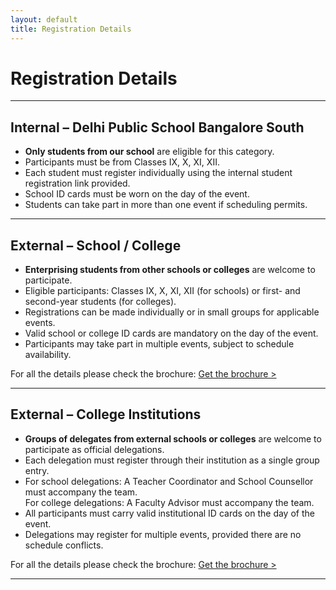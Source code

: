 ```yaml
---
layout: default
title: Registration Details
---
```


# Registration Details

---

## Internal – Delhi Public School Bangalore South
- **Only students from our school** are eligible for this category.
- Participants must be from Classes IX, X, XI, XII.
- Each student must register individually using the internal student registration link provided.
- School ID cards must be worn on the day of the event.
- Students can take part in more than one event if scheduling permits.

<!-- For all the details please check the brochure: <a href="/_media/brochure_internal.pdf" class="learn-link">Get the brochure ></a> -->

---

## External – School / College
- **Enterprising students from other schools or colleges** are welcome to participate.
- Eligible participants: Classes IX, X, XI, XII (for schools) or first- and second-year students (for colleges).
- Registrations can be made individually or in small groups for applicable events.
- Valid school or college ID cards are mandatory on the day of the event.
- Participants may take part in multiple events, subject to schedule availability.

For all the details please check the brochure: <a href="/_media/external_S.pdf" class="learn-link">Get the brochure ></a>

---

## External – College Institutions
- **Groups of delegates from external schools or colleges** are welcome to participate as official delegations.
- Each delegation must register through their institution as a single group entry.
- For school delegations: A Teacher Coordinator and School Counsellor must accompany the team.  
  For college delegations: A Faculty Advisor must accompany the team.
- All participants must carry valid institutional ID cards on the day of the event.
- Delegations may register for multiple events, provided there are no schedule conflicts.

For all the details please check the brochure: <a href="/_media/external_D_b.pdf" class="learn-link">Get the brochure ></a>

---